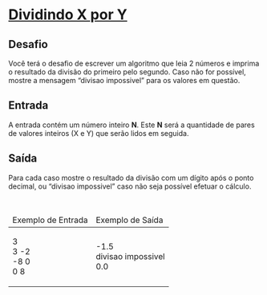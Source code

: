 # [Dividindo X por Y](https://github.com/JefersonMelo/07-DIO/blob/master/03-.Net_Fundamentals/01-Introducao_Programacao_Com_CSharp/01-Dividindo_X_Por_Y/Program.cs)

<div><div>
<h2>Desafio</h2>

<p>Você terá o desafio de escrever um algoritmo que leia 2 números e imprima o resultado da divisão do primeiro pelo segundo. Caso não for possível, mostre a mensagem “divisao impossivel” para os valores em questão.</p>
</div>

<h2>Entrada</h2>

<div>
<p>A entrada contém um número inteiro <strong>N</strong>. Este <strong>N</strong> será a quantidade de pares de valores inteiros (X e Y) que serão lidos em seguida.</p>
</div>

<h2>Saída</h2>

<div>
<p>Para cada caso mostre o resultado da divisão com um dígito após o ponto decimal, ou “divisao impossivel” caso não seja possível efetuar o cálculo.</p>
</div>

<div>&nbsp;</div>

<table>
	<thead>
		<tr>
			<td>Exemplo de Entrada</td>
			<td>Exemplo de Saída</td>
		</tr>
	</thead>
	<tbody>
		<tr>
			<td>
			<p>3<br>
			3 -2<br>
			-8 0<br>
			0 8</p>
			</td>
			<td>
			<p>-1.5<br>
			divisao impossivel<br>
			0.0</p>
			</td>
		</tr>
	</tbody>
</table> <br><br></div>